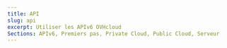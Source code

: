 ```yaml
---
title: API
slug: api
excerpt: Utiliser les APIv6 OVHcloud
Sections: APIv6, Premiers pas, Private Cloud, Public Cloud, Serveur
---
```

